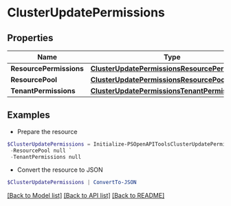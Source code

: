 # ClusterUpdatePermissions
## Properties

Name | Type | Description | Notes
------------ | ------------- | ------------- | -------------
**ResourcePermissions** | [**ClusterUpdatePermissionsResourcePermissions**](ClusterUpdatePermissionsResourcePermissions.md) |  | [optional] 
**ResourcePool** | [**ClusterUpdatePermissionsResourcePool**](ClusterUpdatePermissionsResourcePool.md) |  | [optional] 
**TenantPermissions** | [**ClusterUpdatePermissionsTenantPermissions**](ClusterUpdatePermissionsTenantPermissions.md) |  | [optional] 

## Examples

- Prepare the resource
```powershell
$ClusterUpdatePermissions = Initialize-PSOpenAPIToolsClusterUpdatePermissions  -ResourcePermissions null `
 -ResourcePool null `
 -TenantPermissions null
```

- Convert the resource to JSON
```powershell
$ClusterUpdatePermissions | ConvertTo-JSON
```

[[Back to Model list]](../README.md#documentation-for-models) [[Back to API list]](../README.md#documentation-for-api-endpoints) [[Back to README]](../README.md)

